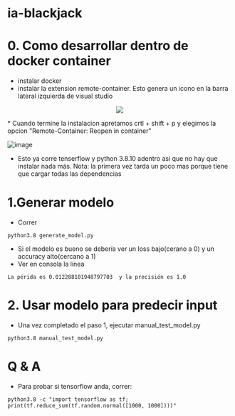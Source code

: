 # ia-blackjack

# 0. Como desarrollar dentro de docker container
* instalar docker
* instalar la extension remote-container. Esto genera un icono en la barra lateral izquierda de visual studio

<p align="center">
  <img src="https://user-images.githubusercontent.com/105680112/192162257-fb432ab6-ca67-418f-a053-06084c39e51e.png" />
</p>
* Cuando termine la instalacion apretamos crtl + shift + p y elegimos la opcion "Remote-Container: Reopen in container"

![image](https://user-images.githubusercontent.com/105680112/192162174-0b6a8048-143d-49b2-a01e-d768ed4d245d.png)
* Esto ya corre tenserflow y python 3.8.10 adentro asi que no hay que instalar nada más. Nota: la primera vez tarda un poco mas porque tiene que cargar todas las dependencias

# 1.Generar modelo
* Correr
```
python3.8 generate_model.py
```
* Si el modelo es bueno se debería ver un loss bajo(cerano a 0) y un accuracy alto(cercano a 1)
* Ver en consola la línea
```
La périda es 0.012288101948797703  y la precisión es 1.0
```

# 2. Usar modelo para predecir input
* Una vez completado el paso 1, ejecutar manual_test_model.py
```
python3.8 manual_test_model.py
```



# Q & A

* Para probar si tensorflow anda, correr:
```
python3.8 -c "import tensorflow as tf; print(tf.reduce_sum(tf.random.normal([1000, 1000])))"
```
